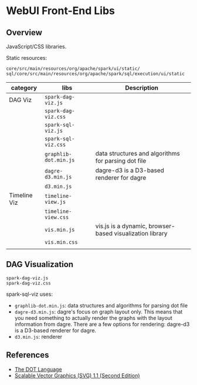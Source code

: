 # WebUI Front-End Libs

## Overview
JavaScript/CSS libraries.

Static resources: 

```
core/src/main/resources/org/apache/spark/ui/static/
sql/core/src/main/resources/org/apache/spark/sql/execution/ui/static
```

| category | libs | Description |
| --- | --- | --- |
| DAG Viz | `spark-dag-viz.js` | |
|         | `spark-dag-viz.css` | |
|         | `spark-sql-viz.js` | |
|         | `spark-sql-viz.css` | |
|         | `graphlib-dot.min.js` | data structures and algorithms for parsing dot file |
|         | `dagre-d3.min.js` | dagre-d3 is a D3-based renderer for dagre |
|         | `d3.min.js` | |
| Timeline Viz | `timeline-view.js` | |
|              | `timeline-view.css` | |
|              | `vis.min.js` | vis.js is a dynamic, browser-based visualization library |
|              | `vis.min.css` | |
| | | |



## DAG Visualization

```
spark-dag-viz.js
spark-dag-viz.css
```

spark-sql-viz uses:

* `graphlib-dot.min.js`: data structures and algorithms for parsing dot file
* `dagre-d3.min.js`: dagre's focus on graph layout only. This means that you need something to actually
  render the graphs with the layout information from dagre. There are a few options for rendering:
  dagre-d3 is a D3-based renderer for dagre.
* `d3.min.js`: renderer


## References

* [The DOT Language](https://www.graphviz.org/doc/info/lang.html)
* [Scalable Vector Graphics (SVG) 1.1 (Second Edition)](https://www.w3.org/TR/SVG11/)
